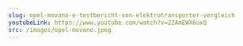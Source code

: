```yaml
---
slug: opel-movano-e-testbericht-von-elektrotransporter-vergleich
youtubeLink: https://www.youtube.com/watch?v=22AmEWX6uxQ
src: /images/opel-movano.jpeg
---
```

